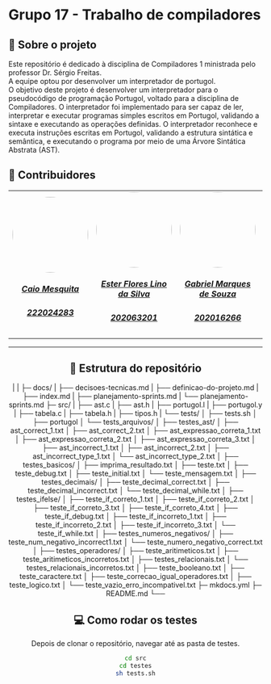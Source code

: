 # Grupo 17 - Trabalho de compiladores
## :scroll: Sobre o projeto
   Este repositório é dedicado à disciplina de Compiladores 1 ministrada pelo professor Dr. Sérgio Freitas. <br>
   A equipe optou por desenvolver um interpretador de portugol. <br>
   O objetivo deste projeto é desenvolver um interpretador para o pseudocódigo de programação Portugol, voltado para a disciplina de Compiladores. O interpretador foi implementado para ser capaz de ler, interpretar e executar programas simples escritos em Portugol, validando a sintaxe e executando as operações definidas. O interpretador reconhece e executa instruções escritas em Portugol, validando a estrutura sintática e semântica, e executando o programa por meio de uma Árvore Sintática Abstrata (AST).

## :star2: Contribuidores

<center>
<table style="margin-left: auto; margin-right: auto;">
    <tr>
        <td align="center">
            <a href="https://github.com/Caiomesvie">
                <img style="border-radius: 50%;" src="https://avatars.githubusercontent.com/u/96022527?v=4" width="150px;"/>
                <h5 class="text-center">Caio Mesquita</h5>
                <h5 class="text-center">222024283</h5>
            </a>
        </td>
        <td align="center">
            <a href="https://github.com/esteerlino">
                <img style="border-radius: 50%;" src="https://avatars.githubusercontent.com/u/90395392?v=4" width="150px;"/>
                <h5 class="text-center">Ester Flores Lino da Silva </h5>
              <h5 class="text-center">202063201</h5>
            </a>
        </td>
        <td align="center">
            <a href="https://github.com/GabrielMS00">
                <img style="border-radius: 50%;" src="https://avatars.githubusercontent.com/u/88348513?v=4" width="150px;"/>
                <h5 class="text-center">Gabriel Marques de Souza</h5>
                <h5 class="text-center">202016266</h5>
            </a>
        </td>
        <td align="center">
            <a href="https://github.com/Manoel835">
                <img style="border-radius: 50%;" src="https://avatars.githubusercontent.com/u/89036370?v=4" width="150px;"/>
                <h5 class="text-center">Manoel Felipe Teixeira Neto </h5>
                <h5 class="text-center">211041240</h5>
            </a>
        </td>      
        <td align="center">
            <a href="https://github.com/Mylena-angelica">
                <img style="border-radius: 50%;" src="https://github.com/Mylena-angelica.png" width="150px;"/>
                <h5 class="text-center">Mylena Angelica</h5>
              <h5 class="text-center">211029497</h5>
            </a>
        </td>
      <td align="center">
            <a href="https://github.com/wildemberg-sales">
                <img style="border-radius: 50%;" src="https://avatars.githubusercontent.com/u/92035272?v=4" width="150px;"/>
                <h5 class="text-center">Wildemberg Sales</h5>
              <h5 class="text-center">202017503</h5>
            </a>
        </td>
</table>
 <! -- ## :email: Site -->
<hr/>


## :bookmark_tabs: Estrutura do repositório

|
|
├─ docs/
|   ├── decisoes-tecnicas.md
|   ├── definicao-do-projeto.md
|   ├── index.md
|   ├── planejamento-sprints.md
|   └── planejamento-sprints.md
├─ src/
|   ├──  ast.c
|   ├── ast.h
|   ├──  portugol.l
|   ├──  portugol.y
|   ├──  tabela.c
|   ├──  tabela.h
|   ├──  tipos.h
|   └── tests/
│         ├── tests.sh
│         ├── portugol
│         └── tests_arquivos/
│                  ├── testes_ast/
│                             ├── ast_correct_1.txt
│                             ├── ast_correct_2.txt
│                             ├── ast_expressao_correta_1.txt
│                             ├── ast_expressao_correta_2.txt
│                             ├── ast_expressao_correta_3.txt
│                             ├── ast_incorrect_1.txt
│                             ├── ast_incorrect_2.txt
│                             ├── ast_incorrect_type_1.txt
│                             └── ast_incorrect_type_2.txt
│                  ├── testes_basicos/
│                             ├── imprima_resultado.txt
│                             ├── teste.txt
│                             ├── teste_debug.txt
│                             ├── teste_initial.txt
│                             └── teste_mensagem.txt
│                  ├── testes_decimais/
│                             ├── teste_decimal_correct.txt
│                             ├── teste_decimal_incorrect.txt
│                             └── teste_decimal_while.txt
│                  ├── testes_ifelse/
│                             ├── teste_if_correto_1.txt
│                             ├── teste_if_correto_2.txt
│                             ├── teste_if_correto_3.txt
│                             ├── teste_if_correto_4.txt
│                             ├── teste_if_debug.txt
│                             ├── teste_if_incorreto_1.txt
│                             ├── teste_if_incorreto_2.txt
│                             ├── teste_if_incorreto_3.txt
│                             └── teste_if_while.txt
│                  ├── testes_numeros_negativos/
│                             ├── teste_num_negativo_incorrect1.txt
│                             └── teste_numero_negativo_correct.txt
│                  ├── testes_operadores/
│                             ├── teste_aritimeticos.txt
│                             ├── teste_aritimeticos_incorretos.txt
│                             ├── testes_relacionais.txt
│                             └── testes_relacionais_incorretos.txt
│                  ├── teste_booleano.txt
│                  ├── teste_caractere.txt
│                  ├── teste_correcao_igual_operadores.txt
│                  ├── teste_logico.txt
│                  └── teste_vazio_erro_incompativel.txt
├─ mkdocs.yml
├─ README.md
└──


## :computer:  Como rodar os testes 

Depois de clonar o repositório, navegar até as pasta de testes.

```bash
cd src
cd testes
sh tests.sh
```

